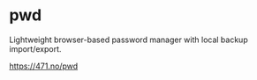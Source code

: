 # pwd
Lightweight browser-based password manager with local backup import/export.

https://471.no/pwd
